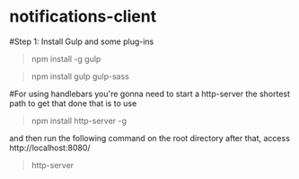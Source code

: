 # notifications-client

#Step 1: Install Gulp and some plug-ins
> npm install -g gulp

> npm install gulp gulp-sass



#For using handlebars you're gonna need to start a http-server
the shortest path to get that done that is to use
> npm install http-server -g

and then run the following command on the root directory
after that, access http://localhost:8080/
> http-server




